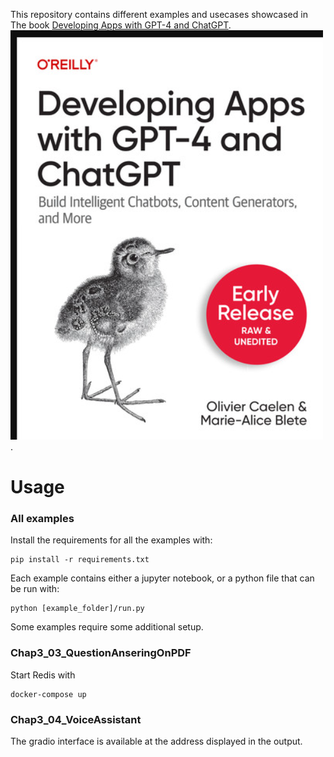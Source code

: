 This repository contains different examples and usecases showcased in The book [Developing Apps with GPT-4 and ChatGPT](https://appswithgpt.com/).
![Book cover](./images/cover.png).


# Usage

### All examples
Install the requirements for all the examples with:

    pip install -r requirements.txt

Each example contains either a jupyter notebook, or a python file that can be run with:

    python [example_folder]/run.py

Some examples require some additional setup.

### Chap3_03_QuestionAnseringOnPDF
Start Redis with

    docker-compose up

### Chap3_04_VoiceAssistant
The gradio interface is available at the address displayed in the output.
